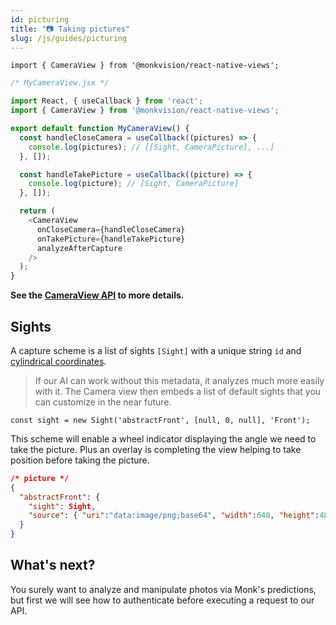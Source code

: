 ```yaml
---
id: picturing
title: "📷 Taking pictures"
slug: /js/guides/picturing
---
```


`import { CameraView } from '@monkvision/react-native-views';`

``` javascript
/* MyCameraView.jsx */

import React, { useCallback } from 'react';
import { CameraView } from '@monkvision/react-native-views';

export default function MyCameraView() {
  const handleCloseCamera = useCallback((pictures) => {
    console.log(pictures); // [[Sight, CameraPicture], ...]
  }, []);

  const handleTakePicture = useCallback((picture) => {
    console.log(picture); // [Sight, CameraPicture]
  }, []);

  return (
    <CameraView
      onCloseCamera={handleCloseCamera}
      onTakePicture={handleTakePicture}
      analyzeAfterCapture
    />
  );
}
```

**See the [CameraView API](https://monkvision.github.io/monkjs/docs/js/api/react-native-views#cameraview) to more details.**

## Sights

A capture scheme is a list of sights `[Sight]` with a unique string `id` and [cylindrical coordinates](https://en.wikipedia.org/wiki/Cylindrical_coordinate_system).

> If our AI can work without this metadata, it analyzes much more easily with it. The Camera view then embeds a list of default sights that you can customize in the near future.

`const sight = new Sight('abstractFront', [null, 0, null], 'Front');`

This scheme will enable a wheel indicator displaying the angle we need to take the picture.
Plus an overlay is completing the view helping to take position before taking the picture.

``` json
/* picture */
{
  "abstractFront": {
    "sight": Sight,
    "source": { "uri":"data:image/png;base64", "width":640, "height":480, "exif":{...} }
  }
}
```

## What's next?

You surely want to analyze and manipulate photos via Monk's predictions,
but first we will see how to authenticate before executing a request to our API.
